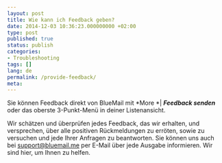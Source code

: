 ```yaml
---
layout: post
title: Wie kann ich Feedback geben?
date: 2014-12-03 10:36:23.000000000 +02:00
type: post
published: true
status: publish
categories:
- Troubleshooting
tags: []
lang: de
permalink: /provide-feedback/
meta:
---
```


Sie können Feedback direkt von BlueMail mit *More *\| ***Feedback senden*** oder das oberste 3-Punkt-Menü in deiner Listenansicht.

Wir schätzen und überprüfen jedes Feedback, das wir erhalten, und versprechen, über alle positiven Rückmeldungen zu erröten, sowie zu versuchen und jede Ihrer Anfragen zu beantworten. Sie können uns auch bei [support@bluemail.me](mailto:support@bluemail.me) per E-Mail über jede Ausgabe informieren. Wir sind hier, um Ihnen zu helfen.
